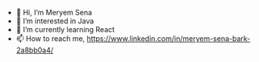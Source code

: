 - 👋 Hi, I’m Meryem Sena
- 👀 I’m interested in Java
- 🌱 I’m currently learning React
- 📫 How to reach me,  https://www.linkedin.com/in/meryem-sena-bark-2a8bb0a4/

<!---
MrymSena/MrymSena is a ✨ special ✨ repository because its `README.md` (this file) appears on your GitHub profile.
You can click the Preview link to take a look at your changes.
--->

